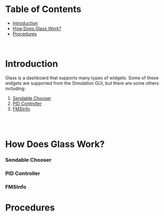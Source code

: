 # Table of Contents
- [Introduction](#introduction)
- [How Does Glass Work?](#how-does-glass-work)
- [Procedures](#procedures)

<br />

# Introduction
Glass is a dashboard that supports many types of widgets. Some of these widgets are supported from the Simulation GUI, but there are some others including:
1. [Sendable Chooser](#sendable-chooser)
2. [PID Controller](#pid-controller)
3. [FMSInfo](#fmsinfo)

<br />
<br />

# How Does Glass Work?
### Sendable Chooser
### PID Controller
### FMSInfo

# Procedures
